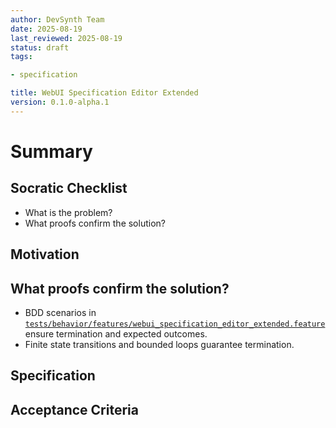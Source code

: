 ```yaml
---
author: DevSynth Team
date: 2025-08-19
last_reviewed: 2025-08-19
status: draft
tags:

- specification

title: WebUI Specification Editor Extended
version: 0.1.0-alpha.1
---
```


<!--
Required metadata fields:
- author: document author
- date: creation date
- last_reviewed: last review date
- status: draft | review | published
- tags: search keywords
- title: short descriptive name
- version: specification version
-->

# Summary

## Socratic Checklist
- What is the problem?
- What proofs confirm the solution?

## Motivation

## What proofs confirm the solution?
- BDD scenarios in [`tests/behavior/features/webui_specification_editor_extended.feature`](../../tests/behavior/features/webui_specification_editor_extended.feature) ensure termination and expected outcomes.
- Finite state transitions and bounded loops guarantee termination.


## Specification

## Acceptance Criteria
